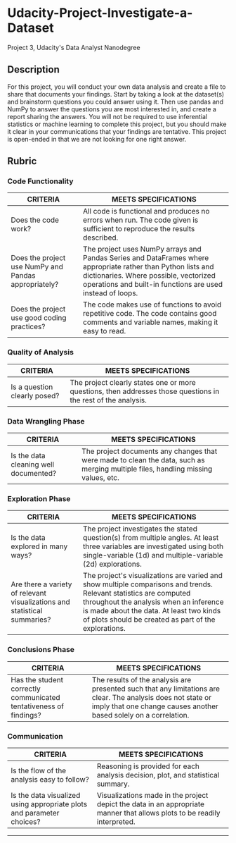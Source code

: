 # Udacity-Project-Investigate-a-Dataset
Project 3, Udacity's Data Analyst Nanodegree

## Description
For this project, you will conduct your own data analysis and create a file to share that documents your findings. Start by taking a look at the dataset(s) and brainstorm questions you could answer using it. Then use pandas and NumPy to answer the questions you are most interested in, and create a report sharing the answers. You will not be required to use inferential statistics or machine learning to complete this project, but you should make it clear in your communications that your findings are tentative. This project is open-ended in that we are not looking for one right answer.

## Rubric

### Code Functionality
| CRITERIA                       | MEETS SPECIFICATIONS                                                       |
| ------------------------------ |----------------------------------------------------------------------------|
| Does the code work?            | All code is functional and produces no errors when run. The code given is sufficient to reproduce the results described.|
| Does the project use NumPy and Pandas appropriately?  | The project uses NumPy arrays and Pandas Series and DataFrames where appropriate rather than Python lists and dictionaries. Where possible, vectorized operations and built-in functions are used instead of loops.|
| Does the project use good coding practices?   | The code makes use of functions to avoid repetitive code. The code contains good comments and variable names, making it easy to read.|

### Quality of Analysis
| CRITERIA                                      | MEETS SPECIFICATIONS                                                                                         |
| --------------------------------------------- |--------------------------------------------------------------------------------------------------------------|
| Is a question clearly posed?  | The project clearly states one or more questions, then addresses those questions in the rest of the analysis.|

### Data Wrangling Phase
| CRITERIA                                      | MEETS SPECIFICATIONS                                                                                         |
| --------------------------------------------- |--------------------------------------------------------------------------------------------------------------|
| Is the data cleaning well documented?  | The project documents any changes that were made to clean the data, such as merging multiple files, handling missing values, etc.|

### Exploration Phase
| CRITERIA                                                                   | MEETS SPECIFICATIONS                                                                                         |
| -------------------------------------------------------------------------- |--------------------------------------------------------------------------------------------------------------|
| Is the data explored in many ways?  | The project investigates the stated question(s) from multiple angles. At least three variables are investigated using both single-variable (1d) and multiple-variable (2d) explorations.|
| Are there a variety of relevant visualizations and statistical summaries?  | The project's visualizations are varied and show multiple comparisons and trends. Relevant statistics are computed throughout the analysis when an inference is made about the data.  At least two kinds of plots should be created as part of the explorations.|

### Conclusions Phase
| CRITERIA                                      | MEETS SPECIFICATIONS                                                                                         |
| --------------------------------------------- |--------------------------------------------------------------------------------------------------------------|
| Has the student correctly communicated tentativeness of findings?  |  The results of the analysis are presented such that any limitations are clear. The analysis does not state or imply that one change causes another based solely on a correlation.  |

### Communication
| CRITERIA                                      | MEETS SPECIFICATIONS                                                                                         |
| --------------------------------------------- |--------------------------------------------------------------------------------------------------------------|
| Is the flow of the analysis easy to follow?  |  Reasoning is provided for each analysis decision, plot, and statistical summary.  |
| Is the data visualized using appropriate plots and parameter choices?  |  Visualizations made in the project depict the data in an appropriate manner that allows plots to be readily interpreted.  |

***


